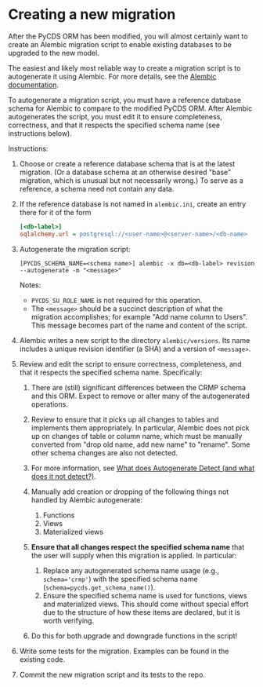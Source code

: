 # Creating a new migration

After the PyCDS ORM has been modified, you will almost certainly want to create an Alembic migration script to enable existing databases to be upgraded to the new model.

The easiest and likely most reliable way to create a migration script is to autogenerate it using Alembic. For more details, see the [Alembic documentation](https://alembic.sqlalchemy.org/en/latest/autogenerate.html).

To autogenerate a migration script, you must have a reference database schema for Alembic to compare to the modified PyCDS ORM. After Alembic autogenerates the script, you must edit it to ensure completeness, correctness, and that it respects the specified schema name (see instructions below).

Instructions:

1. Choose or create a reference database schema that is at the latest migration. (Or a database schema at an otherwise desired "base" migration, which is unusual but not necessarily wrong.)
   To serve as a reference, a schema need not contain any data.

1. If the reference database is not named in `alembic.ini`, create an entry there for it of the form

   ```ini
   [<db-label>]
   sqlalchemy.url = postgresql://<user-name>@<server-name>/<db-name>
   ```

1. Autogenerate the migration script:

    ```shell script
    [PYCDS_SCHEMA_NAME=<schema name>] alembic -x db=<db-label> revision --autogenerate -m "<message>"
    ```

   Notes:
   - `PYCDS_SU_ROLE_NAME` is not required for this operation.
   - The `<message>` should be a succinct description of what the migration accomplishes; for example "Add name column to Users". This message becomes part of the name and content of the script.

1. Alembic writes a new script to the directory `alembic/versions`. Its name includes a unique revision identifier (a SHA) and a version of `<message>`.

1. Review and edit the script to ensure correctness, completeness, and that it respects the specified schema name. Specifically:

   1. There are (still) significant differences between the CRMP schema and this ORM. Expect to remove or alter many of the autogenerated operations.

   2. Review to ensure that it picks up all changes to tables and implements them appropriately.
      In particular, Alembic does not pick up on changes of table or column name, which must be manually converted from "drop old name, add new name" to "rename". Some other schema changes are also not detected.

   3. For more information, see [What does Autogenerate Detect (and what does it not detect?)](https://alembic.sqlalchemy.org/en/latest/autogenerate.html#what-does-autogenerate-detect-and-what-does-it-not-detect).

   4. Manually add creation or dropping of the following things not handled by Alembic autogenerate:
      1. Functions
      1. Views
      1. Materialized views

   5. **Ensure that all changes respect the specified schema name** that the user will supply when this migration is applied. In particular:
      1. Replace any autogenerated schema name usage (e.g., `schema='crmp'`) with the specified schema name (`schema=pycds.get_schema_name()`).
      1. Ensure the specified schema name is used for functions, views and materialized views. This should come without special effort due to the structure of how these items are declared, but it is worth verifying.

   6. Do this for both upgrade and downgrade functions in the script!

1. Write some tests for the migration. Examples can be found in the existing code.

1. Commit the new migration script and its tests to the repo.

